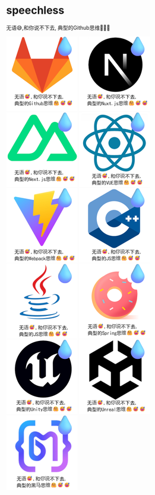 # speechless
无语😅,和你说不下去, 典型的Github思维🤗😅😅

<img src="./zh-cn/Gitlab.png" style="zoom:50%"  />
<img src="./zh-cn/Nextjs.png" style="zoom:50%"  />
<img src="./zh-cn/Nuxtjs.png" style="zoom:50%"  />
<img src="./zh-cn/React.png" style="zoom:50%"  />
<img src="./zh-cn/Vite.png" style="zoom:50%"  />
<img src="./zh-cn/Cpp.png" style="zoom:50%"  />
<img src="./zh-cn/JAVA.png" style="zoom:50%"  />
<img src="./zh-cn/Solon.png" style="zoom:50%"  />
<img src="./zh-cn/Unreal.png" style="zoom:50%"  />
<img src="./zh-cn/Unity.png" style="zoom:50%"  />
<img src="./zh-cn/Baima.png" style="zoom:50%"  />
